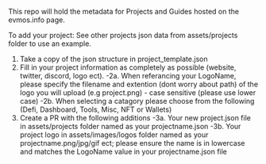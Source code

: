 This repo will hold the metadata for Projects and Guides hosted on the evmos.info page. 

To add your project:
See other projects json data from assets/projects folder to use an example.

1. Take a copy of the json structure in project_template.json
2. Fill in your project information as completely as possible (website, twitter, discord, logo ect).
-2a. When referancing your LogoName, please specify the filename and extention (dont worry about path) of the logo you will upload (e.g project.png) - case sensitive (please use lower case)
-2b. When selecting a catagory please choose from the following (Defi, Dashboard, Tools, Misc, NFT or Wallets)
3. Create a PR with the following additions
-3a. Your new project.json file in assets/projects folder named as your projectname.json
-3b. Your project logo in assets/images/logos folder named as your projectname.png/jpg/gif ect; please ensure the name is in lowercase and  matches the LogoName value in your projectname.json file
